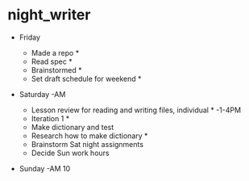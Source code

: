 # night_writer
- Friday
  - Made a repo *
  - Read spec *
  - Brainstormed *
  - Set draft schedule for weekend *

- Saturday
  -AM
    - Lesson review for reading and writing files, individual *
  -1-4PM
    - Iteration 1 *
    - Make dictionary and test
    - Research how to make dictionary *
    - Brainstorm Sat night assignments 
    - Decide Sun work hours

- Sunday
  -AM 10
